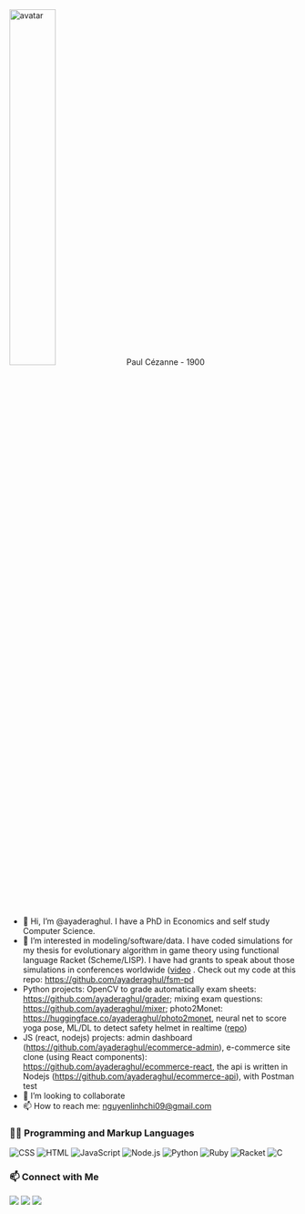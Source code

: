 <!-- <img alt="avatar" src="https://raw.githubusercontent.com/ayaderaghul/ayaderaghul/c5b39d4d7e7c5f64f3d5c41e20077020c4c4a3de/ReadyPlayerMe-Avatar.jpeg" style="width:40%;height=40%"> -->

<img alt="avatar" src="https://upload.wikimedia.org/wikipedia/commons/0/06/Paul_Cezanne_Apples_and_Oranges.jpg" style="width:40%;height=40%">
Paul Cézanne - 1900

<br>
<br>

- 👋 Hi, I’m @ayaderaghul. I have a PhD in Economics and self study Computer Science.
- 👀 I’m interested in modeling/software/data. I have coded simulations for my thesis for evolutionary algorithm in game theory using functional language Racket (Scheme/LISP). I have had grants to speak about those simulations in conferences worldwide ([video](https://www.youtube.com/watch?v=KZ_YnOFkVx0&list=PLXr4KViVC0qKSiKGO6Vz9EtxUfKPb1Ma0&index=9&t=139s) . Check out my code at this repo: https://github.com/ayaderaghul/fsm-pd
- Python projects: OpenCV to grade automatically exam sheets: https://github.com/ayaderaghul/grader; mixing exam questions: https://github.com/ayaderaghul/mixer; photo2Monet: https://huggingface.co/ayaderaghul/photo2monet, neural net to score yoga pose, ML/DL to detect safety helmet in realtime ([repo](https://github.com/ayaderaghul/python-work/blob/main/my_vit%2Bface_recog%202.ipynb))
- JS (react, nodejs) projects: admin dashboard (https://github.com/ayaderaghul/ecommerce-admin), e-commerce site clone (using React components): https://github.com/ayaderaghul/ecommerce-react, the api is written in Nodejs (https://github.com/ayaderaghul/ecommerce-api), with Postman test
- 💞️ I’m looking to collaborate 
- 📫 How to reach me: nguyenlinhchi09@gmail.com
  
  
<h3>👨‍💻 Programming and Markup Languages</h3>

<p>
    <img alt="CSS" src="https://img.shields.io/badge/CSS-1572B6.svg?logo=css3&logoColor=white">
    <img alt="HTML" src="https://img.shields.io/badge/HTML-E34F26.svg?logo=html5&logoColor=white">
    <img alt="JavaScript" src="https://img.shields.io/badge/JavaScript-F7DF1E.svg?logo=javascript&logoColor=black">
    <img alt="Node.js" src="https://img.shields.io/badge/Node.js-43853D.svg?logo=node.js&logoColor=white">
    <img alt="Python" src="https://img.shields.io/badge/python-3670A0?&logo=python&logoColor=ffdd54">
    <img alt="Ruby" src="https://img.shields.io/badge/Ruby-43853D.svg?logo=ruby&logoColor=white&color=red">
    <img alt="Racket" src="https://img.shields.io/badge/Racket-43853D.svg?logo=racket&logoColor=white&color=blue">
    <img alt="C" src="https://img.shields.io/badge/C-43853D.svg?&logoColor=white&color=red">
</p>


<h3>📫 Connect with Me</h3>
<p>
<a href="https://www.linkedin.com/in/linh-chi-n-371139180/" rel="nofollow"><img src="https://camo.githubusercontent.com/87d5d116fc21c9c18b4372b5e97e59c68555790411ae7e4da6b8adf30be14194/68747470733a2f2f696d672e736869656c64732e696f2f62616467652f2d4c696e6b6564496e2d3030373762353f7374796c653d666f722d7468652d6261646765266c6f676f3d4c696e6b6564496e266c6f676f436f6c6f723d7768697465" data-canonical-src="https://img.shields.io/badge/-LinkedIn-0077b5?&amp;logo=LinkedIn&amp;logoColor=white" style="max-width: 100%;"></a>
<a href="https://stackoverflow.com/users/5672673/linh-chi-nguyen" rel="nofollow"><img src="https://img.shields.io/badge/Stack_Overflow-FE7A16?style=for-the-badge&logo=stack-overflow&logoColor=white" data-canonical-src="https://img.shields.io/badge/-StackOverFLow-0077b5?&amp;logo=StackOverFlow&amp;logoColor=white&color=orange" style="max-width: 100%;"></a>
<a href="https://twitter.com/ayaderaghul" rel="nofollow"><img src="https://camo.githubusercontent.com/72b90db8b403b8087e20699857f05cb0a201f2ddfa8439783d3ef17cee0eea02/68747470733a2f2f696d672e736869656c64732e696f2f62616467652f2d547769747465722d3144413146323f7374796c653d666f722d7468652d6261646765266c6f676f3d54776974746572266c6f676f436f6c6f723d7768697465" data-canonical-src="https://img.shields.io/badge/-Twitter-0077b5?&amp;logo=Twitter&amp;logoColor=white&color=informational" style="max-width: 100%;"></a>
</p>

<!---
ayaderaghul/ayaderaghul is a ✨ special ✨ repository because its `README.md` (this file) appears on your GitHub profile.
You can click the Preview link to take a look at your changes.
--->

